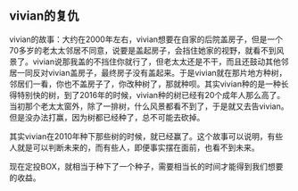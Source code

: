## vivian的复仇

vivian的故事：大约在2000年左右，vivian想要在自家的后院盖房子，但是一个70多岁的老太太邻居不同意，说要是盖起房子，会挡住她家的视野，就看不到风景了。vivian说那我盖的不挡住你就行了，但老太太还是不干，而且还鼓动其他邻居一同反对vivian盖房子，最终房子没有盖起来。于是vivian就在那片地方种树，邻居们一看，你也不盖房子了，你改种树了，那就种呗。其实vivian种的是一种长得特别快的树，到了2016年的时候，vivian种的树已经有20个成年人那么高了。当初那个老太太窗外，除了一排树，什么风景都看不到了，于是就又去告vivian。但是没办法打赢，因为树都已经种了，总不可能去砍掉。

其实vivian在2010年种下那些树的时候，就已经赢了。这个故事可以说明，有些人就是可以判断未来的，而有些人，即便事实摆在面前，也看不到未来。

现在定投BOX，就相当于种下了一个种子，需要相当长的时间才能得到我们想要的收益。

